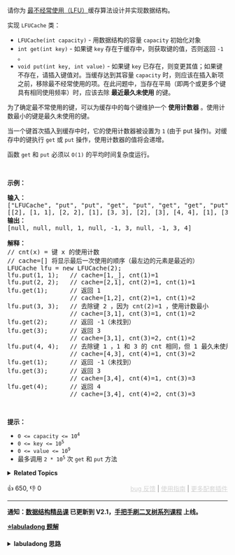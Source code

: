 <p>请你为 <a href="https://baike.baidu.com/item/%E7%BC%93%E5%AD%98%E7%AE%97%E6%B3%95">最不经常使用（LFU）</a>缓存算法设计并实现数据结构。</p>

<p>实现 <code>LFUCache</code> 类：</p>

<ul> 
 <li><code>LFUCache(int capacity)</code> - 用数据结构的容量&nbsp;<code>capacity</code> 初始化对象</li> 
 <li><code>int get(int key)</code>&nbsp;- 如果键&nbsp;<code>key</code> 存在于缓存中，则获取键的值，否则返回 <code>-1</code> 。</li> 
 <li><code>void put(int key, int value)</code>&nbsp;- 如果键&nbsp;<code>key</code> 已存在，则变更其值；如果键不存在，请插入键值对。当缓存达到其容量&nbsp;<code>capacity</code> 时，则应该在插入新项之前，移除最不经常使用的项。在此问题中，当存在平局（即两个或更多个键具有相同使用频率）时，应该去除 <strong>最近最久未使用</strong> 的键。</li> 
</ul>

<p>为了确定最不常使用的键，可以为缓存中的每个键维护一个 <strong>使用计数器</strong> 。使用计数最小的键是最久未使用的键。</p>

<p>当一个键首次插入到缓存中时，它的使用计数器被设置为 <code>1</code> (由于 put 操作)。对缓存中的键执行 <code>get</code> 或 <code>put</code> 操作，使用计数器的值将会递增。</p>

<p>函数 <code>get</code> 和 <code>put</code> 必须以 <code>O(1)</code> 的平均时间复杂度运行。</p>

<p>&nbsp;</p>

<p><strong>示例：</strong></p>

<pre>
<strong>输入：</strong>
["LFUCache", "put", "put", "get", "put", "get", "get", "put", "get", "get", "get"]
[[2], [1, 1], [2, 2], [1], [3, 3], [2], [3], [4, 4], [1], [3], [4]]
<strong>输出：</strong>
[null, null, null, 1, null, -1, 3, null, -1, 3, 4]

<strong>解释：</strong>
// cnt(x) = 键 x 的使用计数
// cache=[] 将显示最后一次使用的顺序（最左边的元素是最近的）
LFUCache lfu = new LFUCache(2);
lfu.put(1, 1);   // cache=[1,_], cnt(1)=1
lfu.put(2, 2);   // cache=[2,1], cnt(2)=1, cnt(1)=1
lfu.get(1);      // 返回 1
                 // cache=[1,2], cnt(2)=1, cnt(1)=2
lfu.put(3, 3);   // 去除键 2 ，因为 cnt(2)=1 ，使用计数最小
                 // cache=[3,1], cnt(3)=1, cnt(1)=2
lfu.get(2);      // 返回 -1（未找到）
lfu.get(3);      // 返回 3
                 // cache=[3,1], cnt(3)=2, cnt(1)=2
lfu.put(4, 4);   // 去除键 1 ，1 和 3 的 cnt 相同，但 1 最久未使用
                 // cache=[4,3], cnt(4)=1, cnt(3)=2
lfu.get(1);      // 返回 -1（未找到）
lfu.get(3);      // 返回 3
                 // cache=[3,4], cnt(4)=1, cnt(3)=3
lfu.get(4);      // 返回 4
                 // cache=[3,4], cnt(4)=2, cnt(3)=3</pre>

<p>&nbsp;</p>

<p><strong>提示：</strong></p>

<ul> 
 <li><code>0 &lt;= capacity&nbsp;&lt;= 10<sup>4</sup></code></li> 
 <li><code>0 &lt;= key &lt;= 10<sup>5</sup></code></li> 
 <li><code>0 &lt;= value &lt;= 10<sup>9</sup></code></li> 
 <li>最多调用 <code>2 * 10<sup>5</sup></code> 次 <code>get</code> 和 <code>put</code> 方法</li> 
</ul>

<details><summary><strong>Related Topics</strong></summary>设计 | 哈希表 | 链表 | 双向链表</details><br>

<div>👍 650, 👎 0<span style='float: right;'><span style='color: gray;'><a href='https://github.com/labuladong/fucking-algorithm/discussions/939' target='_blank' style='color: lightgray;text-decoration: underline;'>bug 反馈</a> | <a href='https://labuladong.gitee.io/article/fname.html?fname=jb插件简介' target='_blank' style='color: lightgray;text-decoration: underline;'>使用指南</a> | <a href='https://labuladong.github.io/algo/images/others/%E5%85%A8%E5%AE%B6%E6%A1%B6.jpg' target='_blank' style='color: lightgray;text-decoration: underline;'>更多配套插件</a></span></span></div>

<div id="labuladong"><hr>

**通知：[数据结构精品课](https://aep.h5.xeknow.com/s/1XJHEO) 已更新到 V2.1，[手把手刷二叉树系列课程](https://aep.xet.tech/s/3YGcq3) 上线。**



<p><strong><a href="https://labuladong.github.io/article/slug.html?slug=lfu-cache" target="_blank">⭐️labuladong 题解</a></strong></p>
<details><summary><strong>labuladong 思路</strong></summary>

## 基本思路

PS：这道题在[《算法小抄》](https://item.jd.com/12759911.html) 的第 227 页。

总结下题目的要求：

1、调用 `get(key)` 方法时，要返回该 `key` 对应的 `val`。

2、只要用 `get` 或者 `put` 方法访问一次某个 `key`，该 `key` 的 `freq` 就要加一。

3、如果在容量满了的时候进行插入，则需要将 `freq` 最小的 `key` 删除，如果最小的 `freq` 对应多个 `key`，则删除其中最旧的那一个。

具体思路略微复杂，请查看详细题解。

**详细题解：[算法就像搭乐高：带你手撸 LFU 算法](https://labuladong.github.io/article/fname.html?fname=LFU)**

**标签：[数据结构](https://mp.weixin.qq.com/mp/appmsgalbum?__biz=MzAxODQxMDM0Mw==&action=getalbum&album_id=1318892385270808576)，[设计](https://mp.weixin.qq.com/mp/appmsgalbum?__biz=MzAxODQxMDM0Mw==&action=getalbum&album_id=2121998148662362112)**

## 解法代码

提示：🟢 标记的是我写的解法代码，🤖 标记的是 chatGPT 翻译的多语言解法代码。如有错误，可以 [点这里](https://github.com/labuladong/fucking-algorithm/issues/1113) 反馈和修正。

<div class="tab-panel"><div class="tab-nav">
<button data-tab-item="cpp" class="tab-nav-button btn " data-tab-group="default" onclick="switchTab(this)">cpp🤖</button>

<button data-tab-item="python" class="tab-nav-button btn " data-tab-group="default" onclick="switchTab(this)">python🤖</button>

<button data-tab-item="java" class="tab-nav-button btn active" data-tab-group="default" onclick="switchTab(this)">java🟢</button>

<button data-tab-item="go" class="tab-nav-button btn " data-tab-group="default" onclick="switchTab(this)">go🤖</button>

<button data-tab-item="javascript" class="tab-nav-button btn " data-tab-group="default" onclick="switchTab(this)">javascript🤖</button>
</div><div class="tab-content">
<div data-tab-item="cpp" class="tab-item " data-tab-group="default"><div class="highlight">

```cpp
// 注意：cpp 代码由 chatGPT🤖 根据我的 java 代码翻译，旨在帮助不同背景的读者理解算法逻辑。
// 本代码已经通过力扣的测试用例，应该可直接成功提交。

class LFUCache {
    // key 到 val 的映射，我们后文称为 KV 表
    unordered_map<int, int> keyToVal;
    // key 到 freq 的映射，我们后文称为 KF 表
    unordered_map<int, int> keyToFreq;
    // freq 到 key 列表的映射，我们后文称为 FK 表
    unordered_map<int, unordered_set<int>> freqToKeys;
    // 记录最小的频次
    int minFreq;
    // 记录 LFU 缓存的最大容量
    int cap;
public:
    LFUCache(int capacity) {
        keyToVal.clear();
        keyToFreq.clear();
        freqToKeys.clear();
        this->cap = capacity;
        this->minFreq = 0;
    }

    int get(int key) {
        if (!keyToVal.count(key)) {
            return -1;
        }
        // 增加 key 对应的 freq
        increaseFreq(key);
        return keyToVal[key];
    }

    void put(int key, int val) {
        if (this->cap <= 0) return;

        /* 若 key 已存在，修改对应的 val 即可 */
        if (keyToVal.count(key)) {
            keyToVal[key] = val;
            // key 对应的 freq 加一
            increaseFreq(key);
            return;
        }

        /* key 不存在，需要插入 */
        /* 容量已满的话需要淘汰一个 freq 最小的 key */
        if (this->cap <= keyToVal.size()) {
            removeMinFreqKey();
        }

        /* 插入 key 和 val，对应的 freq 为 1 */
        // 插入 KV 表
        keyToVal[key] = val;
        // 插入 KF 表
        keyToFreq[key] = 1;
        // 插入 FK 表
        freqToKeys[1].insert(key);
        // 插入新 key 后最小的 freq 肯定是 1
        this->minFreq = 1;
    }

private:
    void increaseFreq(int key) {
        int freq = keyToFreq[key];
        /* 更新 KF 表 */
        keyToFreq[key] = freq + 1;
        /* 更新 FK 表 */
        // 将 key 从 freq 对应的列表中删除
        freqToKeys[freq].erase(key);
        // 将 key 加入 freq + 1 对应的列表中
        freqToKeys[freq + 1].insert(key);
        // 如果 freq 对应的列表空了，移除这个 freq
        if (freqToKeys[freq].empty()) {
            freqToKeys.erase(freq);
            // 如果这个 freq 恰好是 minFreq，更新 minFreq
            if (freq == this->minFreq) {
                this->minFreq++;
            }
        }
    }

    void removeMinFreqKey() {
        // freq 最小的 key 列表
        unordered_set<int> keyList = freqToKeys[this->minFreq];
        // 其中最先被插入的那个 key 就是该被淘汰的 key
        int deletedKey = *keyList.begin();
        /* 更新 FK 表 */
        keyList.erase(deletedKey);
        if (keyList.empty()) {
            freqToKeys.erase(this->minFreq);
            // 问：这里需要更新 minFreq 的值吗？
        }
        /* 更新 KV 表 */
        keyToVal.erase(deletedKey);
        /* 更新 KF 表 */
        keyToFreq.erase(deletedKey);
    }
};
```

</div></div>

<div data-tab-item="python" class="tab-item " data-tab-group="default"><div class="highlight">

```python
# 注意：python 代码由 chatGPT🤖 根据我的 java 代码翻译，旨在帮助不同背景的读者理解算法逻辑。
# 本代码已经通过力扣的测试用例，应该可直接成功提交。

class LFUCache:

    def __init__(self, capacity: int):
        # key 到 val 的映射，我们后文称为 KV 表
        self.keyToVal = {}
        # key 到 freq 的映射，我们后文称为 KF 表
        self.keyToFreq = {}
        # freq 到 key 列表的映射，我们后文称为 FK 表
        self.freqToKeys = {}
        # 记录最小的频次
        self.minFreq = 0
        # 记录 LFU 缓存的最大容量
        self.cap = capacity

    def get(self, key: int) -> int:
        if key not in self.keyToVal:
            return -1
        # 增加 key 对应的 freq
        self.__increaseFreq(key)
        return self.keyToVal[key]

    def put(self, key: int, val: int) -> None:
        if self.cap <= 0:
            return

        # 若 key 已存在，修改对应的 val 即可
        if key in self.keyToVal:
            self.keyToVal[key] = val
            # key 对应的 freq 加一
            self.__increaseFreq(key)
            return

        # key 不存在，需要插入
        # 容量已满的话需要淘汰一个 freq 最小的 key
        if self.cap <= len(self.keyToVal):
            self.__removeMinFreqKey()

        # 插入 key 和 val，对应的 freq 为 1
        # 插入 KV 表
        self.keyToVal[key] = val
        # 插入 KF 表
        self.keyToFreq[key] = 1
        # 插入 FK 表
        self.freqToKeys.setdefault(1, set())
        self.freqToKeys[1].add(key)
        # 插入新 key 后最小的 freq 肯定是 1
        self.minFreq = 1

    def __increaseFreq(self, key: int):
        freq = self.keyToFreq[key]
        # 更新 KF 表
        self.keyToFreq[key] = freq + 1
        # 更新 FK 表
        # 将 key 从 freq 对应的列表中删除
        self.freqToKeys[freq].remove(key)
        # 将 key 加入 freq + 1 对应的列表中
        self.freqToKeys.setdefault(freq + 1, set())
        self.freqToKeys[freq + 1].add(key)
        # 如果 freq 对应的列表空了，移除这个 freq
        if not self.freqToKeys[freq]:
            del self.freqToKeys[freq]
            # 如果这个 freq 恰好是 minFreq，更新 minFreq
            if freq == self.minFreq:
                self.minFreq += 1

    def __removeMinFreqKey(self):
        # freq 最小的 key 列表
        keyList = self.freqToKeys[self.minFreq]
        # 其中最先被插入的那个 key 就是该被淘汰的 key
        deletedKey = keyList.pop()
        # 更新 FK 表
        if not keyList:
            del self.freqToKeys[self.minFreq]
        # 更新 KV 表
        del self.keyToVal[deletedKey]
        # 更新 KF 表
        del self.keyToFreq[deletedKey]
```

</div></div>

<div data-tab-item="java" class="tab-item active" data-tab-group="default"><div class="highlight">

```java
class LFUCache {

    // key 到 val 的映射，我们后文称为 KV 表
    HashMap<Integer, Integer> keyToVal;
    // key 到 freq 的映射，我们后文称为 KF 表
    HashMap<Integer, Integer> keyToFreq;
    // freq 到 key 列表的映射，我们后文称为 FK 表
    HashMap<Integer, LinkedHashSet<Integer>> freqToKeys;
    // 记录最小的频次
    int minFreq;
    // 记录 LFU 缓存的最大容量
    int cap;

    public LFUCache(int capacity) {
        keyToVal = new HashMap<>();
        keyToFreq = new HashMap<>();
        freqToKeys = new HashMap<>();
        this.cap = capacity;
        this.minFreq = 0;
    }

    public int get(int key) {
        if (!keyToVal.containsKey(key)) {
            return -1;
        }
        // 增加 key 对应的 freq
        increaseFreq(key);
        return keyToVal.get(key);
    }

    public void put(int key, int val) {
        if (this.cap <= 0) return;

        /* 若 key 已存在，修改对应的 val 即可 */
        if (keyToVal.containsKey(key)) {
            keyToVal.put(key, val);
            // key 对应的 freq 加一
            increaseFreq(key);
            return;
        }

        /* key 不存在，需要插入 */
        /* 容量已满的话需要淘汰一个 freq 最小的 key */
        if (this.cap <= keyToVal.size()) {
            removeMinFreqKey();
        }

        /* 插入 key 和 val，对应的 freq 为 1 */
        // 插入 KV 表
        keyToVal.put(key, val);
        // 插入 KF 表
        keyToFreq.put(key, 1);
        // 插入 FK 表
        freqToKeys.putIfAbsent(1, new LinkedHashSet<>());
        freqToKeys.get(1).add(key);
        // 插入新 key 后最小的 freq 肯定是 1
        this.minFreq = 1;
    }

    private void increaseFreq(int key) {
        int freq = keyToFreq.get(key);
        /* 更新 KF 表 */
        keyToFreq.put(key, freq + 1);
        /* 更新 FK 表 */
        // 将 key 从 freq 对应的列表中删除
        freqToKeys.get(freq).remove(key);
        // 将 key 加入 freq + 1 对应的列表中
        freqToKeys.putIfAbsent(freq + 1, new LinkedHashSet<>());
        freqToKeys.get(freq + 1).add(key);
        // 如果 freq 对应的列表空了，移除这个 freq
        if (freqToKeys.get(freq).isEmpty()) {
            freqToKeys.remove(freq);
            // 如果这个 freq 恰好是 minFreq，更新 minFreq
            if (freq == this.minFreq) {
                this.minFreq++;
            }
        }
    }

    private void removeMinFreqKey() {
        // freq 最小的 key 列表
        LinkedHashSet<Integer> keyList = freqToKeys.get(this.minFreq);
        // 其中最先被插入的那个 key 就是该被淘汰的 key
        int deletedKey = keyList.iterator().next();
        /* 更新 FK 表 */
        keyList.remove(deletedKey);
        if (keyList.isEmpty()) {
            freqToKeys.remove(this.minFreq);
            // 问：这里需要更新 minFreq 的值吗？
        }
        /* 更新 KV 表 */
        keyToVal.remove(deletedKey);
        /* 更新 KF 表 */
        keyToFreq.remove(deletedKey);
    }
}
```

</div></div>

<div data-tab-item="go" class="tab-item " data-tab-group="default"><div class="highlight">

```go
// 注意：go 代码由 chatGPT🤖 根据我的 java 代码翻译，旨在帮助不同背景的读者理解算法逻辑。
// 本代码还未经过力扣测试，仅供参考，如有疑惑，可以参照我写的 java 代码对比查看。

type LFUCache struct {
    // key 到 val 的映射，我们后文称为 KV 表
    keyToVal map[int]int
    // key 到 freq 的映射，我们后文称为 KF 表
    keyToFreq map[int]int
    // freq 到 key 列表的映射，我们后文称为 FK 表
    freqToKeys map[int]*linkedHashSet
    // 记录最小的频次
    minFreq int
    // 记录 LFU 缓存的最大容量
    cap int
}

func Constructor(capacity int) LFUCache {
    return LFUCache{
        keyToVal:   make(map[int]int),
        keyToFreq:  make(map[int]int),
        freqToKeys: make(map[int]*linkedHashSet),
        cap:        capacity,
        minFreq:    0,
    }
}

func (this *LFUCache) Get(key int) int {
    if _, ok := this.keyToVal[key]; !ok {
        return -1
    }
    // 增加 key 对应的 freq
    this.increaseFreq(key)
    return this.keyToVal[key]
}

func (this *LFUCache) Put(key int, val int) {
    if this.cap <= 0 {
        return
    }

    /* 若 key 已存在，修改对应的 val 即可 */
    if _, ok := this.keyToVal[key]; ok {
        this.keyToVal[key] = val
        // key 对应的 freq 加一
        this.increaseFreq(key)
        return
    }

    /* key 不存在，需要插入 */
    /* 容量已满的话需要淘汰一个 freq 最小的 key */
    if this.cap <= len(this.keyToVal) {
        this.removeMinFreqKey()
    }

    /* 插入 key 和 val，对应的 freq 为 1 */
    // 插入 KV 表
    this.keyToVal[key] = val
    // 插入 KF 表
    this.keyToFreq[key] = 1
    // 插入 FK 表
    this.freqToKeys[1].add(key)
    // 插入新 key 后最小的 freq 肯定是 1
    this.minFreq = 1
}

func (this *LFUCache) increaseFreq(key int) {
    freq := this.keyToFreq[key]
    /* 更新 KF 表 */
    this.keyToFreq[key] = freq + 1
    /* 更新 FK 表 */
    // 将 key 从 freq 对应的列表中删除
    this.freqToKeys[freq].remove(key)
    // 将 key 加入 freq + 1 对应的列表中
    if this.freqToKeys[freq+1] == nil {
        this.freqToKeys[freq+1] = newLinkedHashSet()
    }
    this.freqToKeys[freq+1].add(key)
    // 如果 freq 对应的列表空了，移除这个 freq
    if this.freqToKeys[freq].size() == 0 {
        delete(this.freqToKeys, freq)
        // 如果这个 freq 恰好是 minFreq，更新 minFreq
        if freq == this.minFreq {
            this.minFreq++
        }
    }
}

func (this *LFUCache) removeMinFreqKey() {
    // freq 最小的 key 列表
    keyList := this.freqToKeys[this.minFreq]
    // 其中最先被插入的那个 key 就是该被淘汰的 key
    deletedKey := keyList.iterator().next()
    /* 更新 FK 表 */
    keyList.remove(deletedKey)
    if keyList.size() == 0 {
        delete(this.freqToKeys, this.minFreq)
        // 问：这里需要更新 minFreq 的值吗？
    }
    /* 更新 KV 表 */
    delete(this.keyToVal, deletedKey)
    /* 更新 KF 表 */
    delete(this.keyToFreq, deletedKey)
}

// 封装一个链表
type linkedHashSet struct {
    m    map[int]*node
    head *node
    tail *node
}

func newLinkedHashSet() *linkedHashSet {
    head := &node{}
    tail := &node{}
    head.next = tail
    tail.prev = head
    return &linkedHashSet{
        m:    make(map[int]*node),
        head: head,
        tail: tail,
    }
}

func (this *linkedHashSet) size() int {
    return len(this.m)
}

func (this *linkedHashSet) add(key int) {
    if _, ok := this.m[key]; ok {
        return
    }
    n := &node{key: key}
    last := this.tail.prev
    last.next = n
    n.prev = last
    n.next = this.tail
    this.tail.prev = n
    this.m[key] = n
}

func (this *linkedHashSet) remove(key int) {
    if n, ok := this.m[key]; ok {
        n.prev.next = n.next
        n.next.prev = n.prev
        delete(this.m, key)
    }
}

func (this *linkedHashSet) iterator() *keyIterator {
    return &keyIterator{this.head.next}
}

type node struct {
    key  int
    prev *node
    next *node
}

type keyIterator struct {
    n *node
}

func (this *keyIterator) hasNext() bool {
    return this.n.next != nil
}

func (this *keyIterator) next() int {
    this.n = this.n.next
    return this.n.key
}
```

</div></div>

<div data-tab-item="javascript" class="tab-item " data-tab-group="default"><div class="highlight">

```javascript
// 注意：javascript 代码由 chatGPT🤖 根据我的 java 代码翻译，旨在帮助不同背景的读者理解算法逻辑。
// 本代码已经通过力扣的测试用例，应该可直接成功提交。

/**
 * @param {number} capacity
 */
var LFUCache = function(capacity) {
    // key 到 val 的映射，我们后文称为 KV 表
    this.keyToVal = new Map();
    // key 到 freq 的映射，我们后文称为 KF 表
    this.keyToFreq = new Map();
    // freq 到 key 列表的映射，我们后文称为 FK 表
    this.freqToKeys = new Map();
    // 记录最小的频次
    this.minFreq = 0;
    // 记录 LFU 缓存的最大容量
    this.cap = capacity;
};

/** 
 * @param {number} key
 * @return {number}
 */
LFUCache.prototype.get = function(key) {
    if (!this.keyToVal.has(key)) {
        return -1;
    }
    // 增加 key 对应的 freq
    this.increaseFreq(key);
    return this.keyToVal.get(key);
};

/** 
 * @param {number} key 
 * @param {number} val
 * @return {void}
 */
LFUCache.prototype.put = function(key, val) {
    if (this.cap <= 0) return;

    /* 若 key 已存在，修改对应的 val 即可 */
    if (this.keyToVal.has(key)) {
        this.keyToVal.set(key, val);
        // key 对应的 freq 加一
        this.increaseFreq(key);
        return;
    }

    /* key 不存在，需要插入 */
    /* 容量已满的话需要淘汰一个 freq 最小的 key */
    if (this.cap <= this.keyToVal.size) {
        this.removeMinFreqKey();
    }

    /* 插入 key 和 val，对应的 freq 为 1 */
    // 插入 KV 表
    this.keyToVal.set(key, val);
    // 插入 KF 表
    this.keyToFreq.set(key, 1);
    // 插入 FK 表
    if (!this.freqToKeys.has(1)) {
        this.freqToKeys.set(1, new Set());
    }
    this.freqToKeys.get(1).add(key);
    // 插入新 key 后最小的 freq 肯定是 1
    this.minFreq = 1;
};

/**
 * @param {number} key
 * @return {void}
 */
LFUCache.prototype.increaseFreq = function(key) {
    let freq = this.keyToFreq.get(key);
    /* 更新 KF 表 */
    this.keyToFreq.set(key, freq + 1);
    /* 更新 FK 表 */
    // 将 key 从 freq 对应的列表中删除
    this.freqToKeys.get(freq).delete(key);
    // 将 key 加入 freq + 1 对应的列表中
    if (!this.freqToKeys.has(freq + 1)) {
        this.freqToKeys.set(freq + 1, new Set());
    }
    this.freqToKeys.get(freq + 1).add(key);
    // 如果 freq 对应的列表空了，移除这个 freq
    if (this.freqToKeys.get(freq).size === 0) {
        this.freqToKeys.delete(freq);
        // 如果这个 freq 恰好是 minFreq，更新 minFreq
        if (freq === this.minFreq) {
            this.minFreq++;
        }
    }
}

/**
 * @return {void}
 */
LFUCache.prototype.removeMinFreqKey = function() {
    // freq 最小的 key 列表
    let keyList = this.freqToKeys.get(this.minFreq);
    // 其中最先被插入的那个 key 就是该被淘汰的 key
    let deletedKey = keyList.values().next().value;
    /* 更新 FK 表 */
    keyList.delete(deletedKey);
    if (keyList.size === 0) {
        this.freqToKeys.delete(this.minFreq);
        // 问：这里需要更新 minFreq 的值吗？
    }
    /* 更新 KV 表 */
    this.keyToVal.delete(deletedKey);
    /* 更新 KF 表 */
    this.keyToFreq.delete(deletedKey);
};
```

</div></div>
</div></div>

</details>
</div>



